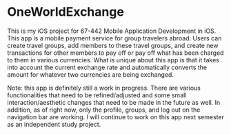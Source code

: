 # OneWorldExchange

This is my iOS project for 67-442 Mobile Application Development in iOS. This app is a mobile payment service for group travelers abroad. Users can create travel groups, add members to these travel groups, and create new transactions for other members to pay off or pay off what has been charged to them in various currencies. What is unique about this app is that it takes into account the current exchange rate and automatically converts the amount for whatever two currencies are being exchanged. 

Note: this app is definitely still a work in progress. There are various functionalities that need to be refined/adjusted and some small interaction/aesthetic changes that need to be made in the future as well. In addition, as of right now, only the profile, groups, and log out on the navigation bar are working. I will continue to work on this app next semester as an independent study project. 
